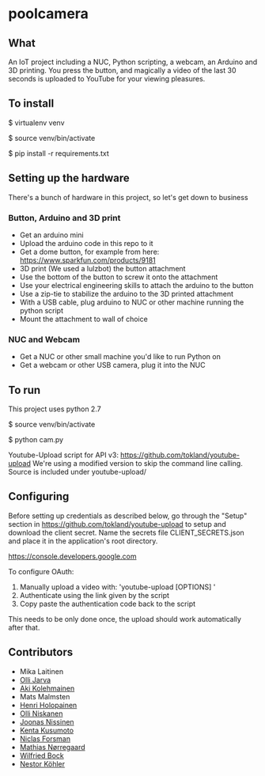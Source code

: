 # poolcamera

## What
An IoT project including a NUC, Python scripting, a webcam, an Arduino and 3D printing.
You press the button, and magically a video of the last 30 seconds is uploaded to YouTube for your viewing pleasures.


## To install
$ virtualenv venv

$ source venv/bin/activate

$ pip install -r requirements.txt

## Setting up the hardware
There's a bunch of hardware in this project, so let's get down to business

### Button, Arduino and 3D print

- Get an arduino mini
- Upload the arduino code in this repo to it
- Get a dome button, for example from here: https://www.sparkfun.com/products/9181
- 3D print (We used a lulzbot) the button attachment
- Use the bottom of the button to screw it onto the attachment
- Use your electrical engineering skills to attach the arduino to the button
- Use a zip-tie to stabilize the arduino to the 3D printed attachment
- With a USB cable, plug arduino to NUC or other machine running the python script
- Mount the attachment to wall of choice

### NUC and Webcam

- Get a NUC or other small machine you'd like to run Python on
- Get a webcam or other USB camera, plug it into the NUC

## To run

This project uses python 2.7

$ source venv/bin/activate

$ python cam.py

Youtube-Upload script for API v3: https://github.com/tokland/youtube-upload
We're using a modified version to skip the command line calling. 
Source is included under youtube-upload/

## Configuring

Before setting up credentials as described below, go through the "Setup" section in https://github.com/tokland/youtube-upload to setup and download the client secret.
Name the secrets file CLIENT_SECRETS.json and place it in the application's root directory.

https://console.developers.google.com

To configure OAuth:

1) Manually upload a video with: 'youtube-upload [OPTIONS] <file>'
2) Authenticate using the link given by the script
3) Copy paste the authentication code back to the script

This needs to be only done once, the upload should work automatically after that.

## Contributors

- Mika Laitinen
- [Olli Jarva](https://github.com/ojarva)
- [Aki Kolehmainen](https://github.com/akikolehmainen)
- Mats Malmsten
- [Henri Holopainen](https://github.com/henriholopainen)
- [Olli Niskanen](https://github.com/Klipi)
- [Joonas Nissinen](https://github.com/jnissin)
- [Kenta Kusumoto](https://github.com/kenkus-futurice)
- [Niclas Forsman](https://github.com/NforceMan)
- [Mathias Nørregaard](https://github.com/mathiassiig)
- [Wilfried Bock](https://github.com/wbock)
- [Nestor Köhler](https://github.com/nkohler)
